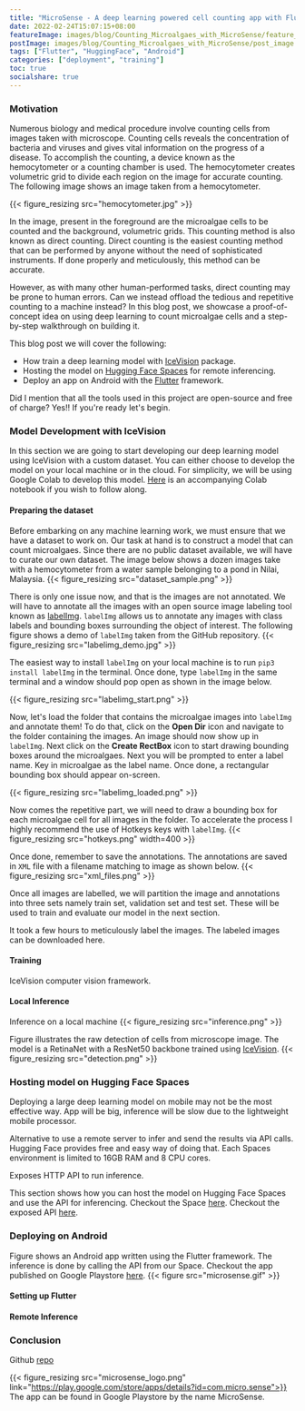 ```yaml
---
title: "MicroSense - A deep learning powered cell counting app with Flutter"
date: 2022-02-24T15:07:15+08:00
featureImage: images/blog/Counting_Microalgaes_with_MicroSense/feature_image.gif
postImage: images/blog/Counting_Microalgaes_with_MicroSense/post_image.png
tags: ["Flutter", "HuggingFace", "Android"]
categories: ["deployment", "training"]
toc: true
socialshare: true
---
```


### Motivation
Numerous biology and medical procedure involve counting cells from images taken with microscope.
Counting cells reveals the concentration of bacteria and viruses and gives vital information on the progress of a disease.
To accomplish the counting, a device known as the hemocytometer or a counting chamber is used.
The hemocytometer creates volumetric grid to divide each region on the image for accurate counting. 
The following image shows an image taken from a hemocytometer.

{{< figure_resizing src="hemocytometer.jpg" >}}

In the image, present in the foreground are the microalgae cells to be counted and the background, volumetric grids. 
This counting method is also known as direct counting.
Direct counting is the easiest counting method that can be performed by anyone without the need of sophisticated instruments.
If done properly and meticulously, this method can be accurate.

However, as with many other human-performed tasks, direct counting may be prone to human errors.
Can we instead offload the tedious and repetitive counting to a machine instead?
In this blog post, we showcase a proof-of-concept idea on using deep learning to count microalgae cells and a step-by-step walkthrough on building it.

This blog post we will cover the following:

+ How train a deep learning model with [IceVision](https://github.com/airctic/icevision) package.
+ Hosting the model on [Hugging Face Spaces](https://huggingface.co/spaces) for remote inferencing.
+ Deploy an app on Android with the [Flutter](https://flutter.dev/) framework.

Did I mention that all the tools used in this project are open-source and free of charge? Yes!! If you're ready let's begin.


### Model Development with IceVision
In this section we are going to start developing our deep learning model using IceVision with a custom dataset.
You can either choose to develop the model on your local machine or in the cloud.
For simplicity, we will be using Google Colab to develop this model.
[Here](https://colab.research.google.com/github/dnth/dnth.github.io/blob/main/content/blog/microsense_a_deep_learning_powered_cell_counting_app_with_flutter/training_vfnet.ipynb) is an accompanying Colab notebook if you wish to follow along.


#### Preparing the dataset
Before embarking on any machine learning work, we must ensure that we have a dataset to work on.
Our task at hand is to construct a model that can count microalgaes. 
Since there are no public dataset available, we will have to curate our own dataset.
The image below shows a dozen images take with a hemocytometer from a water sample belonging to a pond in Nilai, Malaysia.
{{< figure_resizing src="dataset_sample.png" >}}

There is only one issue now, and that is the images are not annotated. We will have to annotate all the images with an open source image labeling tool known as [labelImg](https://github.com/tzutalin/labelImg).
`labelImg` allows us to annotate any images with class labels and bounding boxes surrounding the object of interest.
The following figure shows a demo of `labelImg` taken from the GitHub repository.
{{< figure_resizing src="labelimg_demo.jpg" >}}

The easiest way to install `labelImg` on your local machine is to run `pip3 install labelImg` in the terminal.
Once done, type `labelImg` in the same terminal and a window should pop open as shown in the image below.

{{< figure_resizing src="labelimg_start.png" >}}

Now, let's load the folder that contains the microalgae images into `labelImg` and annotate them! To do that, click on the **Open Dir** icon and navigate to the folder containing the images. An image should now show up in `labelImg`.
Next click on the **Create RectBox** icon to start drawing bounding boxes around the microalgaes. Next you will be prompted to enter a label name. 
Key in microalgae as the label name. Once done, a rectangular bounding box should appear on-screen.

{{< figure_resizing src="labelimg_loaded.png" >}}

Now comes the repetitive part, we will need to draw a bounding box for each microalgae cell for all images in the folder.
To accelerate the process I highly recommend the use of Hotkeys keys with `labelImg`.
{{< figure_resizing src="hotkeys.png" width=400 >}}

Once done, remember to save the annotations. The annotations are saved in `XML` file with a filename matching to image as shown below.
{{< figure_resizing src="xml_files.png" >}}

Once all images are labelled, we will partition the image and annotations into three sets namely train set, validation set and test set.
These will be used to train and evaluate our model in the next section.

It took a few hours to meticulously label the images. The labeled images can be downloaded here.

#### Training
IceVision computer vision framework.

#### Local Inference
Inference on a local machine
{{< figure_resizing src="inference.png" >}}

Figure illustrates the raw detection of cells from microscope image. The model is a RetinaNet with a ResNet50 backbone trained using [IceVision](https://github.com/airctic/icevision).
{{< figure_resizing src="detection.png" >}}

### Hosting model on Hugging Face Spaces
Deploying a large deep learning model on mobile may not be the most effective way.
App will be big, inference will be slow due to the lightweight mobile processor.

Alternative to use a remote server to infer and send the results via API calls.
Hugging Face provides free and easy way of doing that. 
Each Spaces environment is limited to 16GB RAM and 8 CPU cores.

Exposes HTTP API to run inference.

This section shows how you can host the model on Hugging Face Spaces and use the API for inferencing.
Checkout the Space [here](https://huggingface.co/spaces/dnth/webdemo-microalgae-counting).
Checkout the exposed API [here](https://hf.space/gradioiframe/dnth/webdemo-microalgae-counting/api).

### Deploying on Android

Figure shows an Android app written using the Flutter framework. The inference is done by calling the API from our Space.
Checkout the app published on Google Playstore [here](https://play.google.com/store/apps/details?id=com.micro.sense).
{{< figure src="microsense.gif" >}}

#### Setting up Flutter

#### Remote Inference

### Conclusion
Github [repo](https://github.com/dnth/webdemo-microalgae-detection)

{{< figure_resizing src="microsense_logo.png" link="https://play.google.com/store/apps/details?id=com.micro.sense">}}
The app can be found in Google Playstore by the name MicroSense.